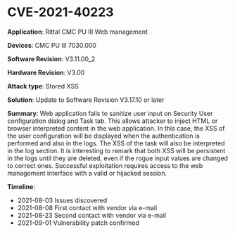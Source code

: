 # CVE-2021-40223
**Application**: Rittal CMC PU III Web management

**Devices**: CMC PU III 7030.000

**Software Revision**: V3.11.00_2

**Hardware Revision**: V3.00

**Attack type**: Stored XSS

**Solution**: Update to Software Revision V3.17.10 or later

**Summary**: Web application fails to sanitize user input on Security User configuration dialog and Task tab. This allows attacker to inject HTML or browser interpreted content in the web application. In this case, the XSS of the user configuration will be displayed when the authentication is performed and also in the logs. The XSS of the task will also be interpreted in the log section. It is interesting to remark that both XSS will be persistent in the logs until they are deleted, even if the rogue input values are changed to correct ones. Successful exploitation requires access to the web management interface with a valid or hijacked session.

**Timeline**:
* 2021-08-03 Issues discovered
* 2021-08-08 First contact with vendor via e-mail
* 2021-08-23 Second contact with vendor via e-mail
* 2021-09-01 Vulnerability patch confirmed
